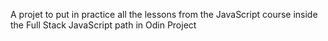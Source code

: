 A projet to put in practice all the lessons from the JavaScript course inside the Full Stack JavaScript path in Odin Project